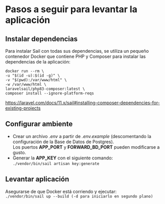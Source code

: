 # Pasos a seguir para levantar la aplicación

## Instalar dependencias
Para instalar Sail con todas sus dependencias, se utiliza un pequeño contenedor Docker que contiene PHP y Composer para instalar las dependencias de la aplicación:
```
docker run --rm \
-u "$(id -u):$(id -g)" \
-v "$(pwd):/var/www/html" \
-w /var/www/html \
laravelsail/php83-composer:latest \
composer install --ignore-platform-reqs
```
https://laravel.com/docs/11.x/sail#installing-composer-dependencies-for-existing-projects

## Configurar ambiente
- Crear un archivo *.env* a partir de *.env.example* (descomentando la configuración de la Base de Datos de Postgres).    
	Los puertos **APP_PORT** y **FORWARD_BD_PORT** pueden modificarse a gusto.
- Generar la **APP_KEY** con el siguiente comando:  
	`./vendor/bin/sail artisan key:generate`

## Levantar aplicación
Asegurarse de que Docker está corriendo y ejecutar:  
`./vendor/bin/sail up --build (-d para iniciarlo en segundo plano)`